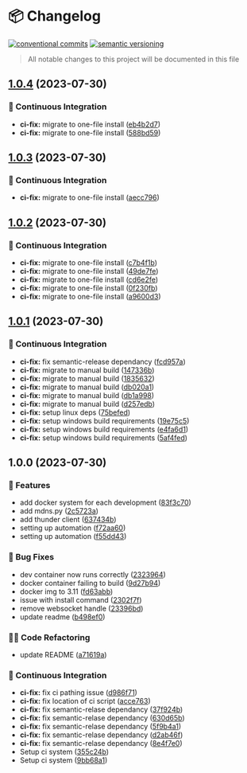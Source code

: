 # 📦 Changelog 
[![conventional commits](https://img.shields.io/badge/conventional%20commits-1.0.0-yellow.svg)](https://conventionalcommits.org)
[![semantic versioning](https://img.shields.io/badge/semantic%20versioning-2.0.0-green.svg)](https://semver.org)
> All notable changes to this project will be documented in this file

## [1.0.4](https://github.com/ZanzyTHEbar/ETVR-Tracking-Backend/compare/v1.0.3...v1.0.4) (2023-07-30)


### 🔁 Continuous Integration

* **ci-fix:** migrate to one-file install ([eb4b2d7](https://github.com/ZanzyTHEbar/ETVR-Tracking-Backend/commit/eb4b2d7024877b3ca67830d109f17148da61690b))
* **ci-fix:** migrate to one-file install ([588bd59](https://github.com/ZanzyTHEbar/ETVR-Tracking-Backend/commit/588bd596fcc8d448156dfce21388965d67c4ce7e))

## [1.0.3](https://github.com/ZanzyTHEbar/ETVR-Tracking-Backend/compare/v1.0.2...v1.0.3) (2023-07-30)


### 🔁 Continuous Integration

* **ci-fix:** migrate to one-file install ([aecc796](https://github.com/ZanzyTHEbar/ETVR-Tracking-Backend/commit/aecc796dde33e02c68b99c309cd08edb036f46e2))

## [1.0.2](https://github.com/ZanzyTHEbar/ETVR-Tracking-Backend/compare/v1.0.1...v1.0.2) (2023-07-30)


### 🔁 Continuous Integration

* **ci-fix:** migrate to one-file install ([c7b4f1b](https://github.com/ZanzyTHEbar/ETVR-Tracking-Backend/commit/c7b4f1b9bf35fdc77a4081732e94a924b623fa72))
* **ci-fix:** migrate to one-file install ([49de7fe](https://github.com/ZanzyTHEbar/ETVR-Tracking-Backend/commit/49de7fefc091b097d077217cbd4a4634c3431628))
* **ci-fix:** migrate to one-file install ([cd6e2fe](https://github.com/ZanzyTHEbar/ETVR-Tracking-Backend/commit/cd6e2fe8d44115222ee85f7da89485659dbfcdde))
* **ci-fix:** migrate to one-file install ([0f230fb](https://github.com/ZanzyTHEbar/ETVR-Tracking-Backend/commit/0f230fb69abf8daf38553b9342cc79bb469e29c7))
* **ci-fix:** migrate to one-file install ([a9600d3](https://github.com/ZanzyTHEbar/ETVR-Tracking-Backend/commit/a9600d3590e1188034d55668c3b639282469da7c))

## [1.0.1](https://github.com/ZanzyTHEbar/ETVR-Tracking-Backend/compare/v1.0.0...v1.0.1) (2023-07-30)


### 🔁 Continuous Integration

* **ci-fix:** fix semantic-release dependancy ([fcd957a](https://github.com/ZanzyTHEbar/ETVR-Tracking-Backend/commit/fcd957a1f9be95606fbabe7d2d5c062947a0445a))
* **ci-fix:** migrate to manual build ([147336b](https://github.com/ZanzyTHEbar/ETVR-Tracking-Backend/commit/147336b7016f141a686f6ef9a1b56e24fc0fe595))
* **ci-fix:** migrate to manual build ([1835632](https://github.com/ZanzyTHEbar/ETVR-Tracking-Backend/commit/18356321e017f0b67cc81ca7d9d2af8114df5316))
* **ci-fix:** migrate to manual build ([db020a1](https://github.com/ZanzyTHEbar/ETVR-Tracking-Backend/commit/db020a1102ad056f28df31641852d2786fa4c135))
* **ci-fix:** migrate to manual build ([db1a998](https://github.com/ZanzyTHEbar/ETVR-Tracking-Backend/commit/db1a99884c893476787117cb0834a75cf2e71f5e))
* **ci-fix:** migrate to manual build ([d257edb](https://github.com/ZanzyTHEbar/ETVR-Tracking-Backend/commit/d257edb6f9e12baf92bd21c6c5e126f2f07f6a61))
* **ci-fix:** setup linux deps ([75befed](https://github.com/ZanzyTHEbar/ETVR-Tracking-Backend/commit/75befed81d46bac1148e14114299190688961385))
* **ci-fix:** setup windows build requirements ([19e75c5](https://github.com/ZanzyTHEbar/ETVR-Tracking-Backend/commit/19e75c515fa44e3efe4e3a501520524f2cda021c))
* **ci-fix:** setup windows build requirements ([e4fa6d1](https://github.com/ZanzyTHEbar/ETVR-Tracking-Backend/commit/e4fa6d18adb7377329010510906e0a0e4d571a58))
* **ci-fix:** setup windows build requirements ([5af4fed](https://github.com/ZanzyTHEbar/ETVR-Tracking-Backend/commit/5af4fed415727487d85180b79cb8a03d98c14edc))

## 1.0.0 (2023-07-30)


### 🍕 Features

* add docker system for each development ([83f3c70](https://github.com/ZanzyTHEbar/ETVR-Tracking-Backend/commit/83f3c70f903abe7c509073f7a3b889c814105cb6))
* add mdns.py ([2c5723a](https://github.com/ZanzyTHEbar/ETVR-Tracking-Backend/commit/2c5723a0e63e2a6d7d7cb5a8596814660cd2ab59))
* add thunder client ([637434b](https://github.com/ZanzyTHEbar/ETVR-Tracking-Backend/commit/637434bfdadd322e2061143787c96f735ad31926))
* setting up automation ([f72aa60](https://github.com/ZanzyTHEbar/ETVR-Tracking-Backend/commit/f72aa607bbe9d34e9ab19ed1cc4641cd3f8a6760))
* setting up automation ([f55dd43](https://github.com/ZanzyTHEbar/ETVR-Tracking-Backend/commit/f55dd436bc92c1731ccf7099752d378d8feeea49))


### 🐛 Bug Fixes

* dev container now runs correctly ([2323964](https://github.com/ZanzyTHEbar/ETVR-Tracking-Backend/commit/2323964f05b8ca53c7d0d4b5e744c3a5317a9672))
* docker container failing to build ([9d27b94](https://github.com/ZanzyTHEbar/ETVR-Tracking-Backend/commit/9d27b94bccbafe958f66805f46d45e313eca875e))
* docker img to 3.11 ([fd63abb](https://github.com/ZanzyTHEbar/ETVR-Tracking-Backend/commit/fd63abb09097fe4e0884bff248edf49ad528d45d))
* issue with install command ([2302f7f](https://github.com/ZanzyTHEbar/ETVR-Tracking-Backend/commit/2302f7f18698c0cfc35a4989cbc1aec410c10199))
* remove websocket handle ([23396bd](https://github.com/ZanzyTHEbar/ETVR-Tracking-Backend/commit/23396bd2a68cffb4f4853bdedf77676d09ed4ebf))
* update readme ([b498ef0](https://github.com/ZanzyTHEbar/ETVR-Tracking-Backend/commit/b498ef096956408267ea87747d0f802106a0d286))


### 🧑‍💻 Code Refactoring

*  update README ([a71619a](https://github.com/ZanzyTHEbar/ETVR-Tracking-Backend/commit/a71619a11a27adb9899e98f78ae9b10c935bcc8d))


### 🔁 Continuous Integration

* **ci-fix:** fix ci pathing issue ([d986f71](https://github.com/ZanzyTHEbar/ETVR-Tracking-Backend/commit/d986f717a4d36d033cb8ccd8243edff8469b5585))
* **ci-fix:** fix location of ci script ([acce763](https://github.com/ZanzyTHEbar/ETVR-Tracking-Backend/commit/acce7639ee277eb1d60fb405c07c866448d9bd39))
* **ci-fix:** fix semantic-relase dependancy ([37f924b](https://github.com/ZanzyTHEbar/ETVR-Tracking-Backend/commit/37f924b345bc5d6a2005f05cf6a174e9e92f62a6))
* **ci-fix:** fix semantic-relase dependancy ([630d65b](https://github.com/ZanzyTHEbar/ETVR-Tracking-Backend/commit/630d65b8c05838b06a422287c367881fc061c5f1))
* **ci-fix:** fix semantic-relase dependancy ([5f9b4a1](https://github.com/ZanzyTHEbar/ETVR-Tracking-Backend/commit/5f9b4a17d7d355299efadd4fd51b54591b7fdb7f))
* **ci-fix:** fix semantic-relase dependancy ([d2ab46f](https://github.com/ZanzyTHEbar/ETVR-Tracking-Backend/commit/d2ab46fa3fb44e6e00dc854429bc8a6d76c7180a))
* **ci-fix:** fix semantic-relase dependancy ([8e4f7e0](https://github.com/ZanzyTHEbar/ETVR-Tracking-Backend/commit/8e4f7e03ffc18372bfc004745e3c58d08236bbd6))
* Setup ci system ([355c24b](https://github.com/ZanzyTHEbar/ETVR-Tracking-Backend/commit/355c24b17bfca2bdea05094767b79e59b214ccd2))
* Setup ci system ([9bb68a1](https://github.com/ZanzyTHEbar/ETVR-Tracking-Backend/commit/9bb68a1f599d06b644c975f64f8f66a5e1d440bb))
